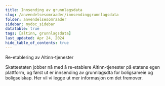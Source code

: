 ```yaml
---
title: Innsending av grunnlagsdata
slug: /anvendelsesomraader/innsendinggrunnlagsdata
folder: anvendelsesomraader
sidebar: mydoc_sidebar
datatable: true
tags: [altinn, grunnlagsdata]
last_updated: Apr 24, 2024
hide_table_of_contents: true
---
```

<summary>Re-etablering av Altinn-tjenester</summary>

Skatteetaten jobber nå med å re-etablere Altinn-tjenester på etatens egen plattform, og først ut er innsending av grunnlagsdta for boligsameie og boligselskap. Her vil vi legge ut mer informasjon om det fremover. 
